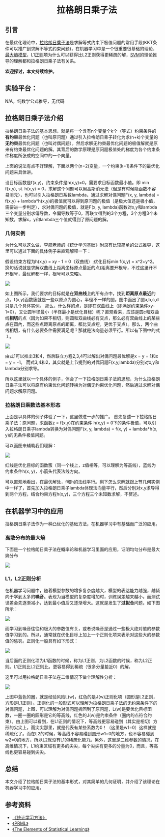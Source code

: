 # 　　　　　　拉格朗日乘子法
## 引言
在最优化理论中，[拉格朗日乘子法](https://en.wikipedia.org/wiki/Lagrange_multiplier)是求解等式约束下极值问题的常用手段(KKT条件可以推广到求解不等式约束问题)，在机器学习中是一个很重要很基础的理论，[最大熵模型](https://en.wikipedia.org/wiki/Maximum-entropy_Markov_model)，L1[正则](https://en.wikipedia.org/wiki/Regularization_%28mathematics%29)项为什么可以获得比L2正则获得更稀疏的解，[SVM](https://en.wikipedia.org/wiki/Support-vector_machine)的理论推导的理解都和拉格朗日乘子法有关系。

**欢迎探讨，本文持续维护。**

## 实验平台：

N/A，纯数学公式推导，无代码

## 拉格朗日乘子法介绍

拉格朗日乘子法的基本思想，就是将一个含有n个变量个k个（等式）约束条件的**有约束**最优化问题（也叫原问题）通过引入拉格朗日乘子转化为求(n+k)个变量的**无约束**最优化问题（也叫对偶问题），然后求解无约束最优化问题的极值解就是原来有约束最优化问题的解。其背后的数学原理是原问题极值处的梯度为各个约束条件梯度所张成的空间中的一个向量。

上面的说法有点不好理解，下面以两个(n=2)变量，一个约束(k=1)条件下的最优化问题来具体讲。

设目标函数是f(x,y)，约束条件是h(x,y)=0，需要求目标函数最小值。即
min f(x,y), st. h(x,y) = 0，求解这个问题可以用高斯消元法（但是有时候隐函数不容易消元），也可以引入拉格朗日系数lambda，通过求解对偶问题F(x, y, lambda) = f(x,y) + lambda\*h(x,y)的极值就可以得到原问题的极值（是极大值还是极小值，需要进一步判定），求对偶问题的极值，就是F(x, y, lambda)函数对x,y和lambda三个变量分别求偏导数，令偏导数等于0，再联立得到的3个方程，3个方程3个未知数，求解x，y和lambda三个值就得到了原问题的解。


### 几何实例

为什么可以这么做，李航老师的《统计学习基础》附录有比较简单的公式推导，这里可以通过下面的具体例子来直观解释一下：

假设约束方程为h(x,y) = xy - 1 = 0（双曲线）;优化目标min f(x,y) = x^2+y^2。换句话说就是求解双曲线上距离坐标原点最近的点(距离要开根号，不过这里开不开根号，最优解都一样，根号可以忽略)。

![](images/144724.png)

如上图所示，我们要求的目标就是在**双曲线上**的所有点中，找到**距离原点最近**的点。f(x,y)函数簇就是一些以原点为圆心，半径不一样的圆，图中画出了圆a,b,c,d只是几个具体实例。
那么，什么样的点，是即在双曲线上（即满足约束条件xy-1=0），又让圆半径最小（半径最小是优化目标）呢？直观看来，应该是圆c和双曲线**相切**的点（因为如果不相切，则圆和双曲线必有交点，那么必有双曲线上的某些点在圆內，而这些点距离原点的距离，都比交点短，更优于交点）。那么，两个曲线相切，有什么必要条件需要满足呢？那就是法向量必须平行。所以有下图中的式１。

![](images/151353.png)

由式1可以推出3和4，然后联立方程2,3,4可以解出对偶问题最优解是x = y = 1和x = y = -1。
而式3,4和2，其实就是上节提到的对偶问题F(x,y,lambda)分别对x,y和lambda分别求导。

所以这里就以一个具体的例子，体会了一下拉格朗日乘子法的思想，为什么拉格朗日乘子法可以将原有约束优化问题转换为对偶无约束优化问题，然后通过求解对偶问题求解原问题。

### 拉格朗日乘数法基本形态

上面是以具体的例子体验了一下，这里做进一步的推广。
首先复述一下拉格朗日乘子法：原问题，求函数z = f(x,y)在约束条件 h(x,y) = 0下的条件极值，可以引入拉格朗日乘子lambda转换为对偶问题F(x, y, lambda) = f(x, y) + lambda\*h(x, y)的无条件极值问题。

可以画图来辅助我们理解：

![](images/154641.png)

红线是优化目标的函数簇（同一个线上，z值相等，可以理解为等高线），蓝线为约束条件h(x, y)，小箭头代表法线方向。

可以直观地看出，在最优解处，f和h的法线平行。剩下怎么求解就跟上节几何实例中一样了，首先加入拉格朗日乘子lambda体现法向量平行，然后分别对x,y求导得到两个方程，结合约束方程h(x,y)，三个方程三个未知数求解，不赘述。

## 在机器学习中的应用

拉格朗日乘子法作为一种凸优化的基础方法，在机器学习中有基础而广泛的应用。

### 离散分布的最大熵

下面是一个拉格朗日乘子法在概率论和机器学习里面的应用，证明均匀分布是最大熵分布

![](images/162338.jpg)


### L1，L2正则分析

在机器学习问题中，随着模型参数的增多复杂度越大，模型的表达能力越强，越倾向于学到太多的**噪音**。表现为当模型的复杂度增加时，训练误差越来越小，而测试误差会先逐渐减小，达到最小值后又逐渐增大。这就是发生了**过拟合**问题，如下图所示：

![](images/113536.jpg)

而学习到噪音往往和极大的参数值有关，或者说噪音是通过一些极大绝对值的参数值学习到的。所以，通常就在优化目标上加上一个正则化项来表示对这些大的参数值的惩罚。正则化一般具有如下形式：

![](images/114729.png)

当后面的正则化项为L1函数的时候，称为L1正则，为L2函数的时候，称为L2正则。L1正则比L2正则比，更容易得到稀疏（很多分量接近0）的解。

这里可以用拉格朗日乘子法在二维情况下做个理解性分析：

![](images/131203.png)

上图中蓝色的圈，就是经验风险L(w)，红色的是J(w)正则化项（圆形是L2正则，方形是L1正则）。正则化的一般形式可以理解为拉格朗日乘子法的无约束条件下的对偶问题，上图，可以理解为对偶问题拆回到了原问题，L(w)是要优化目标函数，一圈一圈的圆形是它的等高线，红色的J(w)是约束条件（圈内的点符合约束）。由上图可以看到，在L1正则的情况下，等高线更容易碰到（其实是相切）方形的尖尖上，而尖尖那里，就是代表有某些系数为0！（这里是w1=0）这样就是稀疏化了。而在L2的时候，等高线不容易碰到圆形w1=0的地方，也不容易碰到w2=0的地方，所以L2就没有L1的稀疏化能力。另外，这里是二维参数的情况，在高维情况下，L1约束区域有更多的尖尖，每个尖尖有更多的分量为0，而且，等高线也更容易碰到尖尖。

## 总结

本文介绍了拉格朗日乘子法的基本形式，对其简单的几何证明，并介绍了该理论在机器学习中的应用。

## 参考资料
+ [《统计学习方法》](https://book.douban.com/subject/10590856/)
+ [《PRML》](https://www.douban.com/group/471521/)
+ [《The Elements of Statistical Learning》](https://book.douban.com/subject/3294335/)
